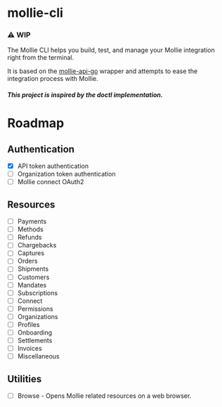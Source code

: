 # mollie-cli

### :warning: WIP

The Mollie CLI helps you build, test, and manage your Mollie integration right from the terminal. 

It is based on the [mollie-api-go](https://github.com/VictorAvelar/mollie-api-go) wrapper and attempts to ease the integration process with Mollie. 

##### This project is inspired by the doctl implementation.

# Roadmap

## Authentication
- [x] API token authentication
- [ ] Organization token authentication
- [ ] Mollie connect OAuth2

## Resources
- [ ] Payments
- [ ] Methods
- [ ] Refunds
- [ ] Chargebacks
- [ ] Captures
- [ ] Orders
- [ ] Shipments
- [ ] Customers
- [ ] Mandates
- [ ] Subscriptions
- [ ] Connect
- [ ] Permissions
- [ ] Organizations
- [ ] Profiles
- [ ] Onboarding
- [ ] Settlements
- [ ] Invoices
- [ ] Miscellaneous

## Utilities
- [ ] Browse - Opens Mollie related resources on a web browser.
